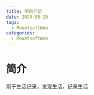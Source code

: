 ```yaml
---
title: 项目介绍
date: 2020-05-29
tags:
  - MountsoftWeb
categories:
  - MountsoftWeb
---
```


# 简介

用于生活记录，发现生活，记录生活

